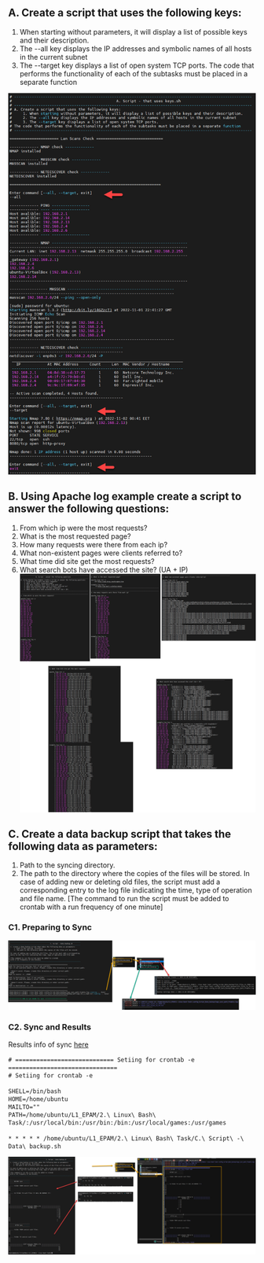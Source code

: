 ## A. Create a script that uses the following keys: 
1. When starting without parameters, it will display a list of possible keys and their description.  
2. The --all key displays the IP addresses and symbolic names of all hosts in the current subnet  
3. The --target key displays a list of open system TCP ports. 
The code that performs the functionality of each of the subtasks must be placed in a separate function 



![Screenshot A](https://github.com/Ivan2navI/L1_EPAM/blob/main/2.%20Linux%20Bash%20Task/!!!!%20RESULTS%20!!!/A%20task%20-%20result.png)


## B. Using Apache log example create a script to answer the following questions: 
1. From which ip were the most requests?  
2. What is the most requested page?  
3. How many requests were there from each ip?  
4. What non-existent pages were clients referred to?  
5. What time did site get the most requests?  
6. What search bots have accessed the site? (UA + IP) 
![Screenshot B](https://github.com/Ivan2navI/L1_EPAM/blob/main/2.%20Linux%20Bash%20Task/!!!!%20RESULTS%20!!!/B%20task%20-%20result.png)

## C. Create a data backup script that takes the following data as parameters: 
1. Path to the syncing  directory. 
2. The path to the directory where the copies of the files will be stored. 
In case of adding new or deleting old files, the script must add a corresponding entry to the log file indicating the time, type of operation and file name. [The command to run the script must be added to crontab with a run frequency of one minute]

### C1. Preparing to Sync

![Screenshot C1](https://github.com/Ivan2navI/L1_EPAM/blob/main/2.%20Linux%20Bash%20Task/!!!!%20RESULTS%20!!!/C%20task%20-%20result%201_Preparing.png)

### C2. Sync and Results
Results info of sync [here](https://github.com/Ivan2navI/L1_EPAM/tree/main/2.%20Linux%20Bash%20Task/!!!!%20RESULTS%20!!!/C%20task%20(files)/.config_Script_Data_backup)

```console
# ============================ Setiing for crontab -e ===============================
# Setiing for crontab -e

SHELL=/bin/bash
HOME=/home/ubuntu
MAILTO=""
PATH=/home/ubuntu/L1_EPAM/2.\ Linux\ Bash\ Task/:/usr/local/bin:/usr/bin:/bin:/usr/local/games:/usr/games

* * * * * /home/ubuntu/L1_EPAM/2.\ Linux\ Bash\ Task/C.\ Script\ -\ Data\ backup.sh
```
![Screenshot C2](https://github.com/Ivan2navI/L1_EPAM/blob/main/2.%20Linux%20Bash%20Task/!!!!%20RESULTS%20!!!/C%20task%20-%20result%202_Sync.png)
